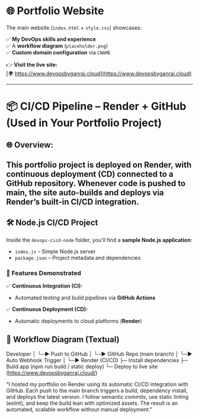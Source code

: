 # 🌐 Portfolio Website

The main website (`index.html` + `style.css`) showcases:

✅ **My DevOps skills and experience**  
✅ A **workflow diagram** (`placeholder.png`)  
✅ **Custom domain configuration** via `CNAME`

👉 **Visit the live site:**  
[🌍 https://www.devopsbyganraj.cloud](https://www.devopsbyganraj.cloud)

---
# 📦 CI/CD Pipeline – Render + GitHub (Used in Your Portfolio Project)
## 🌐 Overview:

This portfolio project is deployed on Render, with continuous deployment (CD) connected to a GitHub repository. Whenever code is pushed to main, the site auto-builds and deploys via Render’s built-in CI/CD integration.
---
## 🛠️ Node.js CI/CD Project

Inside the `devops-cicd-node` folder, you'll find a **sample Node.js application**:

- `index.js` – Simple Node.js server
- `package.json` – Project metadata and dependencies

### 🚀 Features Demonstrated

✅ **Continuous Integration (CI):**
- Automated testing and build pipelines via **GitHub Actions**

✅ **Continuous Deployment (CD):**
- Automatic deployments to cloud platforms (**Render**)

## 🔄 Workflow Diagram (Textual)

 Developer 
     │
     └─▶ Push to GitHub
           │
           └─▶ GitHub Repo (main branch)
                    │
                    └─▶ Auto Webhook Trigger
                             │
                             └─▶ Render (CI/CD)
                                      ├─ Install dependencies
                                      ├─ Build app (npm run build / static deploy)
                                      └─ Deploy to live site (https://www.devopsbyganraj.cloud/)


"I hosted my portfolio on Render using its automatic CI/CD integration with GitHub. Each push to the main branch triggers a build, dependency install, and deploys the latest version. I follow semantic commits, use static linting (eslint), and keep the build lean with optimized assets. The result is an automated, scalable workflow without manual deployment."




